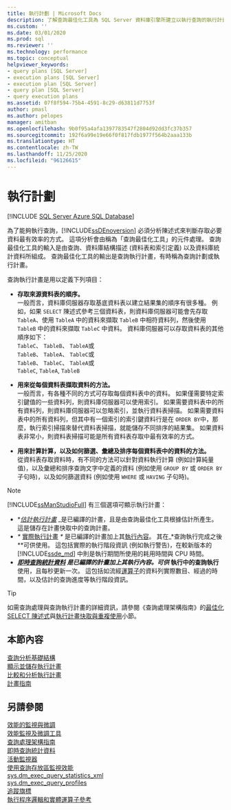 ```yaml
---
title: 執行計劃 | Microsoft Docs
description: 了解查詢最佳化工具為 SQL Server 資料庫引擎所建立以執行查詢的執行計畫或查詢計畫。
ms.custom: ''
ms.date: 03/01/2020
ms.prod: sql
ms.reviewer: ''
ms.technology: performance
ms.topic: conceptual
helpviewer_keywords:
- query plans [SQL Server]
- execution plans [SQL Server]
- execution plan [SQL Server]
- query plan [SQL Server]
- query execution plans
ms.assetid: 07f8f594-75b4-4591-8c29-d63811d7753f
author: pmasl
ms.author: pelopes
manager: amitban
ms.openlocfilehash: 9b0f95a4afa1397783547f2804d92dd3fc37b357
ms.sourcegitcommit: 192f6a99e19e66f0f817fdb1977f564b2aaa133b
ms.translationtype: HT
ms.contentlocale: zh-TW
ms.lasthandoff: 11/25/2020
ms.locfileid: "96126615"
---
```

# <a name="execution-plans"></a>執行計劃
[!INCLUDE [SQL Server Azure SQL Database](../../includes/applies-to-version/sql-asdb.md)]

為了能夠執行查詢，[!INCLUDE[ssDEnoversion](../../includes/ssdenoversion-md.md)] 必須分析陳述式來判斷存取必要資料最有效率的方式。 這項分析會由稱為「查詢最佳化工具」的元件處理。 查詢最佳化工具的輸入是由查詢、資料庫結構描述 (資料表和索引定義) 以及資料庫統計資料所組成。 查詢最佳化工具的輸出是查詢執行計畫，有時稱為查詢計劃或執行計畫。   

查詢執行計畫是用以定義下列項目： 

- **存取來源資料表的順序。**  
  一般而言，資料庫伺服器存取基底資料表以建立結果集的順序有很多種。 例如，如果 `SELECT` 陳述式參考三個資料表，則資料庫伺服器可能會先存取 `TableA`、使用 `TableA` 中的資料來擷取 `TableB` 中相符資料列，然後使用 `TableB` 中的資料來擷取 `TableC` 中資料。 資料庫伺服器可以存取資料表的其他順序如下：  
  `TableC`、 `TableB`、 `TableA`或  
  `TableB`、 `TableA`、 `TableC`或  
  `TableB`、 `TableC`、 `TableA`或  
  `TableC`, `TableA`, `TableB`  

- **用來從每個資料表擷取資料的方法。**  
  一般而言，有各種不同的方式可存取每個資料表中的資料。 如果僅需要特定索引鍵值的一些資料列，則資料庫伺服器可以使用索引。 如果需要資料表中的所有資料列，則資料庫伺服器可以忽略索引，並執行資料表掃描。 如果需要資料表中的所有資料列，但其中有一個索引的索引鍵資料行是在 `ORDER BY`中，那麼，執行索引掃描來替代資料表掃描，就能儲存不同排序的結果集。 如果資料表非常小，則資料表掃描可能是所有資料表存取中最有效率的方式。
  
- **用來計算計算，以及如何篩選、彙總及排序每個資料表中的資料的方法。**  
  從資料表存取資料時，有不同的方法可以針對資料執行計算 (例如計算純量值)，以及彙總和排序查詢文字中定義的資料 (例如使用 `GROUP BY` 或 `ORDER BY` 子句時)，以及如何篩選資料 (例如使用 `WHERE` 或 `HAVING` 子句時)。

> [!NOTE]
> [!INCLUDE[ssManStudioFull](../../includes/ssmanstudiofull-md.md)] 有三個選項可顯示執行計畫：        
> -  **_[估計執行計畫](../../relational-databases/performance/display-the-estimated-execution-plan.md)_* _是已編譯的計畫，且是由查詢最佳化工具根據估計所產生。 這是儲存在計畫快取中的查詢計畫。        
> -  _*_ [實際執行計畫](../../relational-databases/performance/display-an-actual-execution-plan.md) _*_ 是已編譯的計畫加上其[執行內容](../../relational-databases/query-processing-architecture-guide.md#execution-plan-caching-and-reuse)。 其在_*查詢執行完成之後**可供使用。 這包括實際的執行階段資訊 (例如執行警告)，在較新版本的 [!INCLUDE[ssde_md](../../includes/ssde_md.md)] 中則是執行期間所使用的耗用時間與 CPU 時間。         
> -  **_[即時查詢統計資料](../../relational-databases/performance/live-query-statistics.md)_ *_是已編譯的計畫加上其執行內容。可供_* 執行中的查詢執行** 使用，且每秒更新一次。 這包括如流經[運算子](../../relational-databases/showplan-logical-and-physical-operators-reference.md)的資料列實際數目、經過的時間，以及估計的查詢進度等執行階段資訊。

> [!TIP]
> 如需查詢處理與查詢執行計畫的詳細資訊，請參閱《查詢處理架構指南》的[最佳化 SELECT 陳述式](../../relational-databases/query-processing-architecture-guide.md#optimizing-select-statements)與[執行計畫快取與重複使用](../../relational-databases/query-processing-architecture-guide.md#execution-plan-caching-and-reuse)小節。

## <a name="in-this-section"></a>本節內容  
[查詢分析基礎結構](../../relational-databases/performance/query-profiling-infrastructure.md)     
[顯示並儲存執行計畫](../../relational-databases/performance/display-and-save-execution-plans.md)     
[比較和分析執行計畫](../../relational-databases/performance/compare-and-analyze-execution-plans.md)     
[計畫指南](../../relational-databases/performance/plan-guides.md)     

## <a name="see-also"></a>另請參閱  
[效能的監視與微調](../../relational-databases/performance/monitor-and-tune-for-performance.md)     
[效能監視及微調工具](../../relational-databases/performance/performance-monitoring-and-tuning-tools.md)     
[查詢處理架構指南](../../relational-databases/query-processing-architecture-guide.md)    
[即時查詢統計資料](../../relational-databases/performance/live-query-statistics.md)     
[活動監視器](../../relational-databases/performance-monitor/activity-monitor.md)     
[使用查詢存放區監視效能](../../relational-databases/performance/monitoring-performance-by-using-the-query-store.md)     
[sys.dm_exec_query_statistics_xml](../../relational-databases/system-dynamic-management-views/sys-dm-exec-query-statistics-xml-transact-sql.md)     
[sys.dm_exec_query_profiles](../../relational-databases/system-dynamic-management-views/sys-dm-exec-query-profiles-transact-sql.md)     
[追蹤旗標](../../t-sql/database-console-commands/dbcc-traceon-trace-flags-transact-sql.md)    
[執行程序邏輯和實體運算子參考](../../relational-databases/showplan-logical-and-physical-operators-reference.md)

